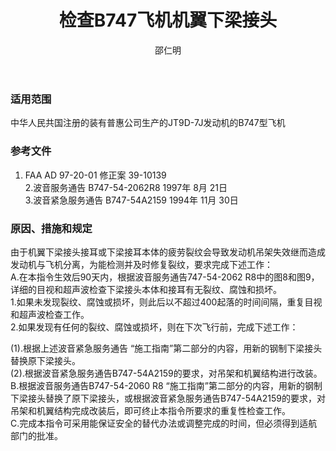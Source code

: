 ﻿---
amendno: 39-2054  
cadno: CAD1997-B747-09  
title: 检查B747飞机机翼下梁接头  
publishdate: 1997-11-14  
effdate: 1997-11-14  
acmodels: ["B747"]  
tags: []  
engs: ["JT9D-7J"]  
pns: []  
mfrs: ["普惠","波音"]  
admins: 华北管理局  
author: 邵仁明  
---
  
### 适用范围  
中华人民共国注册的装有普惠公司生产的JT9D-7J发动机的B747型飞机  
  
<!--more-->  
### 参考文件  
  1. FAA AD 97-20-01 修正案 39-10139  
  2.波音服务通告 B747-54-2062R8  1997年 8月 21日  
  3.波音紧急服务通告 B747-54A2159  1994年 11月 30日  
  
### 原因、措施和规定  

  由于机翼下梁接头接耳或下梁接耳本体的疲劳裂纹会导致发动机吊架失效继而造成发动机与飞机分离，为能检测并及时修复裂纹，要求完成下述工作：  
  A.在本指令生效后90天内，根据波音服务通告747-54-2062 R8中的图8和图9，详细的目视和超声波检查下梁接头本体和接耳有无裂纹、腐蚀和损坏。  
  1.如果未发现裂纹、腐蚀或损坏，则此后以不超过400起落的时间间隔，重复目视和超声波检查工作。  
  2.如果发现有任何的裂纹、腐蚀或损坏，则在下次飞行前，完成下述工作：  
  
  (1).根据上述波音紧急服务通告 “施工指南”第二部分的内容，用新的钢制下梁接头替换原下梁接头。  
  (2).根据波音紧急服务通告B747-54A2159的要求，对吊架和机翼结构进行改装。  
B.根据波音服务通告B747-54-2060 R8 “施工指南”第二部分的内容，用新的钢制下梁接头替换了原下梁接头，或根据波音紧急服务通告B747-54A2159的要求，对吊架和机翼结构完成改装后，即可终止本指令所要求的重复性检查工作。  
  C.完成本指令可采用能保证安全的替代办法或调整完成的时间，但必须得到适航部门的批准。  
  
